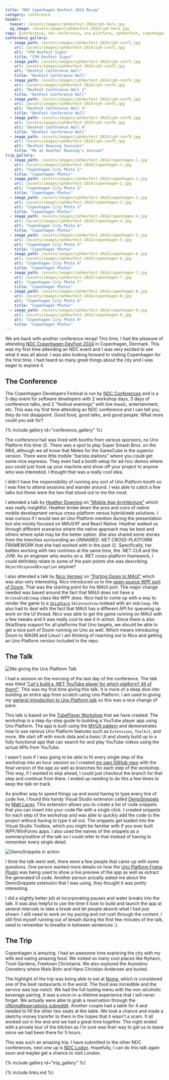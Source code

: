 ```yaml
---
title: "NDC Copenhagen DevFest 2024 Recap"
category: conference
header:
  teaser: /assets/images/cphdevfest-2024/cph-hero.jpg
  og_image: /assets/images/cphdevfest-2024/cph-hero.jpg
tags: [conference, ndc-conference, uno-platform, cphdevfest, copenhagen]
conference_gallery:
  - image_path: /assets/images/cphdevfest-2024/cph-conf1.jpg
    url: /assets/images/cphdevfest-2024/cph-conf1.jpg
    alt: "CPH DevFest Signs"
    title: "CPH DevFest Signs"
  - image_path: /assets/images/cphdevfest-2024/cph-conf3.jpg
    url: /assets/images/cphdevfest-2024/cph-conf3.jpg
    alt: "DevFest Conference Hall"
    title: "DevFest Conference Hall"
  - image_path: /assets/images/cphdevfest-2024/cph-conf4.jpg
    url: /assets/images/cphdevfest-2024/cph-conf4.jpg
    alt: "DevFest Conference Hall 2"
    title: "DevFest Conference Hall"
  - image_path: /assets/images/cphdevfest-2024/cph-conf5.jpg
    url: /assets/images/cphdevfest-2024/cph-conf5.jpg
    alt: "DevFest Conference Hall 3"
    title: "DevFest Conference Hall"
  - image_path: /assets/images/cphdevfest-2024/cph-conf6.jpg
    url: /assets/images/cphdevfest-2024/cph-conf6.jpg
    alt: "DevFest Conference Hall 4"
    title: "DevFest Conference Hall"
  - image_path: /assets/images/cphdevfest-2024/cph-conf9.jpg
    url: /assets/images/cphdevfest-2024/cph-conf9.jpg
    alt: "DevFest Downing Sessions"
    title: "Me at Heather Downing's session"
trip_gallery:
  - image_path: /assets/images/cphdevfest-2024/copenhagen-1.jpg
    url: /assets/images/cphdevfest-2024/copenhagen-1.jpg
    alt: "Copenhagen City Photo 1"
    title: "Copenhagen Photos"
  - image_path: /assets/images/cphdevfest-2024/copenhagen-2.jpg
    url: /assets/images/cphdevfest-2024/copenhagen-2.jpg
    alt: "Copenhagen City Photo 2"
    title: "Copenhagen Photos"
  - image_path: /assets/images/cphdevfest-2024/copenhagen-3.jpg
    url: /assets/images/cphdevfest-2024/copenhagen-3.jpg
    alt: "Copenhagen City Photo 3"
    title: "Copenhagen Photos"
  - image_path: /assets/images/cphdevfest-2024/copenhagen-4.jpg  
    url: /assets/images/cphdevfest-2024/copenhagen-4.jpg
    alt: "Copenhagen City Photo 4"
    title: "Copenhagen Photos"
  - image_path: /assets/images/cphdevfest-2024/copenhagen-5.jpg
    url: /assets/images/cphdevfest-2024/copenhagen-5.jpg
    alt: "Copenhagen City Photo 5"
    title: "Copenhagen Photos"
  - image_path: /assets/images/cphdevfest-2024/copenhagen-6.jpg
    url: /assets/images/cphdevfest-2024/copenhagen-6.jpg
    alt: "Copenhagen City Photo 6"
    title: "Copenhagen Photos"
  - image_path: /assets/images/cphdevfest-2024/copenhagen-7.jpg
    url: /assets/images/cphdevfest-2024/copenhagen-7.jpg
    alt: "Copenhagen City Photo 7"
    title: "Copenhagen Photos"
  - image_path: /assets/images/cphdevfest-2024/copenhagen-8.jpg
    url: /assets/images/cphdevfest-2024/copenhagen-8.jpg
    alt: "Copenhagen City Photo 8"
    title: "Copenhagen Photos"
  - image_path: /assets/images/cphdevfest-2024/copenhagen-9.jpg
    url: /assets/images/cphdevfest-2024/copenhagen-9.jpg
    alt: "Copenhagen City Photo 9"
    title: "Copenhagen Photos"
---
```


We are back with another conference recap! This time, I had the pleasure of attending [NDC Copenhagen DevFest 2024][cph-devfest-site] in Copenhagen, Denmark. This was my first time attending an NDC event and I was very excited to see what it was all about. I was also looking forward to visiting Copenhagen for the first time. I had heard so many great things about the city and I was eager to explore it.

## The Conference

The Copenhagen Developers Festival is run by [NDC Conferences][ndc-site] and is a 5-day event for software developers with 2 workshop days, 3 days of conference talks, and 2 "festival evenings" with live music, entertainment, etc. This was my first time attending an NDC conference and I can tell you, they do not disappoint. Good food, good talks, and good people. What more could you ask for?

{% include gallery id="conference_gallery" %}

The conference hall was lined with booths from various sponsors, no Uno Platform this time :wink:. There was a spot to play Super Smash Bros. on the N64, although we all know that Melee for the GameCube is the superior version. There were little mobile "barista stations" where you could get some nice espresso. They even had a booth setup for ad-hoc demos where you could just hook up your machine and show off your project to anyone who was interested. I thought that was a really cool idea.

I didn't have the responsibility of running any sort of Uno Platform booth so I was free to attend sessions and wander around. I was able to catch a few talks but these were the two that stood out to me the most:

I attended a talk by [Heather Downing][downing-twitter] on ["Mobile App Architecture"][downing-talk] which was really insightful. Heather broke down the pros and cons of native mobile development versus cross-platform versus hybrid/web solutions. I was curious if I would see an Uno Platform mention during the presentation but she mostly focused on MAUI/XF and React Native. Heather walked us through different scenarios where the native approach may be best and others where xplat may be the better option. She also shared some stories from the trenches surrounding an _UNNAMED .NET CROSS-PLATFORM FRAMEWORK_ that she had worked with in the past :wink:. Specifically, her battles working with two runtimes at the same time, the .NET CLR and the JVM. As an engineer who works on a .NET cross-platform framework, I could definitely relate to some of the pain points she was describing. `ObjectDisposedException` anyone?

I also attended a talk by [Nico Vermeir][vermeir-twitter] on ["Porting Doom to MAUI"][nico-talk] which was also very interesting. Nico introduced us to the [open-source WPF port of Doom][doom-wpf]. That was the starting point for his MAUI port. The major change needed was based around the fact that MAUI does not have a `WriteableBitmap` class like WPF does. Nico had to come up with a way to render the game to a [`SkiaSharp`][skia-sharp] `SkCanvasView` instead with an `SkBitmap`. He also had to deal with the fact that MAUI has a different API for queueing up work on the UI thread. Nico was able to get the game running on MAUI with a few tweaks and it was really cool to see it in action. Since there is also SkiaSharp support for all platforms that Uno targets, we should be able to get a nice port of Doom running on Uno as well. Which means introducing Doom to WASM and Linux! I am thinking of reaching out to Nico and getting an Uno Platform version included in the repo.

## The Talk

![Me giving the Uno Platform Talk](/assets/images/cphdevfest-2024/me-talking.png)

I had a session on the morning of the last day of the conference. The talk was titled ["Let's build a .NET YouTube player for which platform? All of them!"][cpf-session-page-mine]. This was my first time giving this talk. It is more of a deep dive into building an entire app from scratch using Uno Platform. I am used to giving my [general introduction to Uno Platform talk][uno-intro-talk] so this was a nice change of pace.

This talk is based on the [TubePlayer Workshop][tubeplayer-workshop] that we have created. The workshop is a step-by-step guide to building a YouTube player app using Uno Platform. The app is built using the [MVUX pattern][mvux-docs] and demonstrates how to use various Uno Platform features such as `Extensions`, `Toolkit`, and more. We start off with mock data and a basic UI and slowly build up to a fully functional app that can search for and play YouTube videos using the actual APIs from YouTube.

I wasn't sure if I was going to be able to fit every single step of the workshop into an hour session so I created [my own GitHub repo][tubeplayer-repo] with the final version of the app as well as branches for each step of the workshop. This way, if I wanted to skip ahead, I could just checkout the branch for that step and continue from there. I ended up needing to do this a few times to keep the talk on track.

As another way to speed things up and avoid having to type every line of code live, I found this handy Visual Studio extension called [DemoSnippets][demo-snippets] by [Matt Lacey][lacey-twitter]. This extension allows you to create a list of code snippets that you can insert into your code file with a single click. I created snippets for each step of the workshop and was able to quickly add the code to the project without having to type it all out. The snippets get loaded into the Visual Studio Toolbox, which you might be familiar with if you ever built WPF/WinForms apps. I also used the names of the snippets as a summary/outline of the talk so I could refer to that instead of having to remember every single detail.

![DemoSnippets in action](/assets/images/cphdevfest-2024/demo-snippets.png)

I think the talk went well, there were a few people that came up with some questions. One person wanted more details on how the [Uno Platform Figma Plugin][figma-plugin] was being used to show a live preview of the app as well as extract the generated UI code. Another person actually asked me about the DemoSnippets extension that I was using, they thought it was pretty interesting.

I did a slightly better job at incorporating pauses and water breaks into the talk. It was also helpful to use the time it took to build and launch the app at several intervals to take a break and let people absorb what I had just shown. I still need to work on my pacing and not rush through the content. I still find myself running out of breath during the first few minutes of the talk, need to remember to breathe in between sentences :).

## The Trip

Copenhagen is amazing. I had an awesome time exploring the city with my wife and eating amazing food. We visited so many cool places like Nyhavn, Tivoli Gardens, Freetown Christiania. We also explored the Assistens Cemetery where Niels Bohr and Hans Christian Andersen are buried.

The highlight of the trip was being able to eat at [Noma][noma], which is considered one of the best restaurants in the world. The food was incredible and the service was top-notch. We had the full tasting menu with the non-alcoholic beverage pairing. It was a once-in-a-lifetime experience that I will never forget. We actually were able to grab a reservation through the [r/NomaReservations subreddit][noma-reddit]. Another couple had a table for 4 and needed to fill the other two seats at the table. We took a chance and made a sketchy money transfer to them in the hopes that it wasn't a scam. It all worked out in the end and we had a great time together. The night ended with a private tour of the kitchen as I'm sure was their way to get us to leave since we had been there for 5 hours.

This was such an amazing trip. I have submitted to the other NDC conferences, next one up is [NDC Lodon][ndc-london]. Hopefully, I can do this talk again soon and maybe get a chance to visit London.

{% include gallery id="trip_gallery" %}

[cph-devfest-site]: https://cphdevfest.com/
[cpf-session-page-mine]: https://cphdevfest.com/agenda/lets-build-a-net-youtube-player-for-which-platform-all-of-them-0jla/0msoy34upc1
[downing-twitter]: https://x.com/quorralyne
[vermeir-twitter]: https://x.com/NicoVermeir
[lacey-twitter]: https://x.com/mrlacey
[ndc-site]: https://ndcconferences.com/
[downing-talk]: https://cphdevfest.com/agenda/mobile-app-architecture-how-to-conquer-the-giant-0wgk/0l58y0v6ra9
[nico-talk]: https://cphdevfest.com/agenda/from-hell-to-heaven-porting-doom-to-maui-0atn/0v0o6tbhuod
[doom-wpf]: https://github.com/wcabus/doom-sharp
[skia-sharp]: https://github.com/mono/SkiaSharp
[uno-intro-talk]: https://sessionize.com/s/steve-bilogan/net-apps-everywhere/66417
[tubeplayer-workshop]: https://aka.platform.uno/tubeplayer-workshop
[mvux-docs]: https://platform.uno/docs/articles/external/uno.extensions/doc/Learn/Mvux/Overview.html
[tubeplayer-repo]: https://github.com/kazo0/TubePlayer
[demo-snippets]: https://github.com/mrlacey/DemoSnippets
[figma-plugin]: https://platform.uno/unofigma/
[noma]: https://noma.dk/
[noma-reddit]: https://www.reddit.com/r/NomaReservations/
[ndc-london]: https://ndclondon.com/
{% include links.md %}
